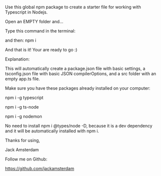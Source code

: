 Use this global npm package to create a starter file for working with Typescript in Nodejs.

Open an EMPTY folder and...

Type this command in the terminal:


and then: npm i

And that is it! Your are ready to go :)


Explanation:

This will automatically create a package.json file with basic settings, a tsconfig.json file with basic JSON compilerOptions, and a src folder with an empty app.ts file.

Make sure you have these packages already installed on your computer:

npm i -g typescript

npm i -g ts-node

npm i -g nodemon

No need to install npm i @types/node -D, because it is a dev dependency and it will be automatically installed with npm i.

Thanks for using,

Jack Amsterdam

Follow me on Github:

https://github.com/jackamsterdam
